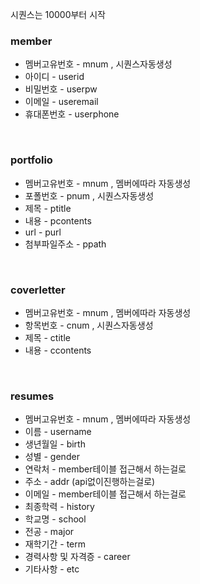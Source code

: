 시퀀스는 10000부터 시작

### member
- 멤버고유번호 - mnum , 시퀀스자동생성
- 아이디 - userid
- 비밀번호 - userpw
- 이메일 - useremail
- 휴대폰번호 - userphone
<br>

###  portfolio
- 멤버고유번호 - mnum , 멤버에따라 자동생성
- 포폴번호 - pnum , 시퀀스자동생성
- 제목 - ptitle
- 내용 - pcontents
- url - purl
- 첨부파일주소 - ppath
<br>

### coverletter
- 멤버고유번호 - mnum , 멤버에따라 자동생성
- 항목번호 - cnum , 시퀀스자동생성
- 제목 - ctitle
- 내용 - ccontents
<br>

### resumes
- 멤버고유번호 - mnum , 멤버에따라 자동생성
- 이름 - username
- 생년월일 - birth
- 성별 - gender
- 연락처 - member테이블 접근해서 하는걸로
- 주소 -  addr (api없이진행하는걸로)
- 이메일 - member테이블 접근해서 하는걸로
- 최종학력 - history
- 학교명 - school
- 전공 - major
- 재학기간 - term
- 경력사항 및 자격증 - career
- 기타사항 - etc
